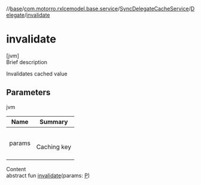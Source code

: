 //[base](../../../index.md)/[com.motorro.rxlcemodel.base.service](../../index.md)/[SyncDelegateCacheService](../index.md)/[Delegate](index.md)/[invalidate](invalidate.md)



# invalidate  
[jvm]  
Brief description  


Invalidates cached value



## Parameters  
  
jvm  
  
|  Name|  Summary| 
|---|---|
| params| <br><br>Caching key<br><br>
  
  
Content  
abstract fun [invalidate](invalidate.md)(params: [P](index.md))  



